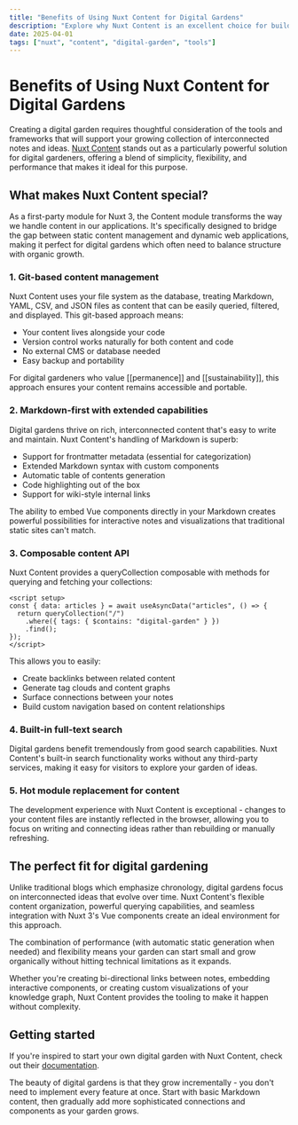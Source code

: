 ```yaml
---
title: "Benefits of Using Nuxt Content for Digital Gardens"
description: "Explore why Nuxt Content is an excellent choice for building and maintaining digital gardens"
date: 2025-04-01
tags: ["nuxt", "content", "digital-garden", "tools"]
---
```


# Benefits of Using Nuxt Content for Digital Gardens

Creating a digital garden requires thoughtful consideration of the tools and frameworks that will support your growing collection of interconnected notes and ideas. [Nuxt Content](https://content.nuxtjs.org/) stands out as a particularly powerful solution for digital gardeners, offering a blend of simplicity, flexibility, and performance that makes it ideal for this purpose.

## What makes Nuxt Content special?

As a first-party module for Nuxt 3, the Content module transforms the way we handle content in our applications. It's specifically designed to bridge the gap between static content management and dynamic web applications, making it perfect for digital gardens which often need to balance structure with organic growth.

### 1. Git-based content management

Nuxt Content uses your file system as the database, treating Markdown, YAML, CSV, and JSON files as content that can be easily queried, filtered, and displayed. This git-based approach means:

- Your content lives alongside your code
- Version control works naturally for both content and code
- No external CMS or database needed
- Easy backup and portability

For digital gardeners who value [[permanence]] and [[sustainability]], this approach ensures your content remains accessible and portable.

### 2. Markdown-first with extended capabilities

Digital gardens thrive on rich, interconnected content that's easy to write and maintain. Nuxt Content's handling of Markdown is superb:

- Support for frontmatter metadata (essential for categorization)
- Extended Markdown syntax with custom components
- Automatic table of contents generation
- Code highlighting out of the box
- Support for wiki-style internal links

The ability to embed Vue components directly in your Markdown creates powerful possibilities for interactive notes and visualizations that traditional static sites can't match.

### 3. Composable content API

Nuxt Content provides a queryCollection composable with methods for querying and fetching your collections:

```vue
<script setup>
const { data: articles } = await useAsyncData("articles", () => {
  return queryCollection("/")
    .where({ tags: { $contains: "digital-garden" } })
    .find();
});
</script>
```

This allows you to easily:

- Create backlinks between related content
- Generate tag clouds and content graphs
- Surface connections between your notes
- Build custom navigation based on content relationships

### 4. Built-in full-text search

Digital gardens benefit tremendously from good search capabilities. Nuxt Content's built-in search functionality works without any third-party services, making it easy for visitors to explore your garden of ideas.

### 5. Hot module replacement for content

The development experience with Nuxt Content is exceptional - changes to your content files are instantly reflected in the browser, allowing you to focus on writing and connecting ideas rather than rebuilding or manually refreshing.

## The perfect fit for digital gardening

Unlike traditional blogs which emphasize chronology, digital gardens focus on interconnected ideas that evolve over time. Nuxt Content's flexible content organization, powerful querying capabilities, and seamless integration with Nuxt 3's Vue components create an ideal environment for this approach.

The combination of performance (with automatic static generation when needed) and flexibility means your garden can start small and grow organically without hitting technical limitations as it expands.

Whether you're creating bi-directional links between notes, embedding interactive components, or creating custom visualizations of your knowledge graph, Nuxt Content provides the tooling to make it happen without complexity.

## Getting started

If you're inspired to start your own digital garden with Nuxt Content, check out their [documentation](https://content.nuxt.com/docs/getting-started).

The beauty of digital gardens is that they grow incrementally - you don't need to implement every feature at once. Start with basic Markdown content, then gradually add more sophisticated connections and components as your garden grows.
